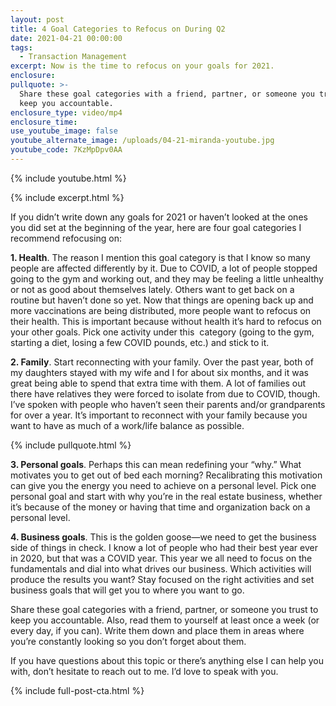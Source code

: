 ```yaml
---
layout: post
title: 4 Goal Categories to Refocus on During Q2
date: 2021-04-21 00:00:00
tags:
  - Transaction Management
excerpt: Now is the time to refocus on your goals for 2021.
enclosure:
pullquote: >-
  Share these goal categories with a friend, partner, or someone you trust to
  keep you accountable.
enclosure_type: video/mp4
enclosure_time:
use_youtube_image: false
youtube_alternate_image: /uploads/04-21-miranda-youtube.jpg
youtube_code: 7KzMpDpv0AA
---
```

{% include youtube.html %}

{% include excerpt.html %}

If you didn’t write down any goals for 2021 or haven’t looked at the ones you did set at the beginning of the year, here are four goal categories I recommend refocusing on:

**1\. Health**. The reason I mention this goal category is that I know so many people are affected differently by it. Due to COVID, a lot of people stopped going to the gym and working out, and they may be feeling a little unhealthy or not as good about themselves lately. Others want to get back on a routine but haven’t done so yet. Now that things are opening back up and more vaccinations are being distributed, more people want to refocus on their health. This is important because without health it’s hard to refocus on your other goals. Pick one activity under this&nbsp; category (going to the gym, starting a diet, losing a few COVID pounds, etc.) and stick to it.

**2\. Family**. Start reconnecting with your family. Over the past year, both of my daughters stayed with my wife and I for about six months, and it was great being able to spend that extra time with them. A lot of families out there have relatives they were forced to isolate from due to COVID, though. I’ve spoken with people who haven’t seen their parents and/or grandparents for over a year. It’s important to reconnect with your family because you want to have as much of a work/life balance as possible.

{% include pullquote.html %}

**3\. Personal goals**. Perhaps this can mean redefining your “why.” What motivates you to get out of bed each morning? Recalibrating this motivation can give you the energy you need to achieve on a personal level. Pick one personal goal and start with why you’re in the real estate business, whether it’s because of the money or having that time and organization back on a personal level.

**4\. Business goals**. This is the golden goose—we need to get the business side of things in check. I know a lot of people who had their best year ever in 2020, but that was a COVID year. This year we all need to focus on the fundamentals and dial into what drives our business. Which activities will produce the results you want? Stay focused on the right activities and set business goals that will get you to where you want to go.

Share these goal categories with a friend, partner, or someone you trust to keep you accountable. Also, read them to yourself at least once a week (or every day, if you can). Write them down and place them in areas where you’re constantly looking so you don’t forget about them.

If you have questions about this topic or there’s anything else I can help you with, don’t hesitate to reach out to me. I’d love to speak with you.

{% include full-post-cta.html %}

